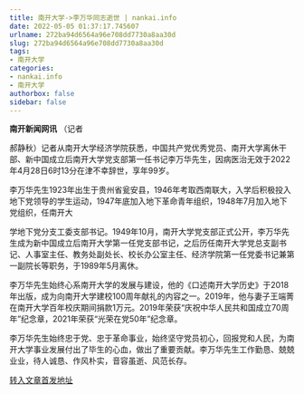 ```yaml
---
title: 南开大学->李万华同志逝世 | nankai.info
date: 2022-05-05 01:37:17.745607
urlname: 272ba94d6564a96e708dd7730a8aa30d
slug: 272ba94d6564a96e708dd7730a8aa30d
tags: 
- 南开大学
categories:
- nankai.info
- 南开大学
authorbox: false
sidebar: false
---
```

**南开新闻网讯** （记者

郝静秋）记者从南开大学经济学院获悉，中国共产党优秀党员、南开大学离休干部、新中国成立后南开大学党支部第一任书记李万华先生，因病医治无效于2022年4月28日6时13分在津不幸辞世，享年99岁。

李万华先生1923年出生于贵州省瓮安县，1946年考取西南联大，入学后积极投入地下党领导的学生运动，1947年底加入地下革命青年组织，1948年7月加入地下党组织，任南开大
<!--more-->
学地下党分支工委支部书记。1949年10月，南开大学党支部正式公开，李万华先生成为新中国成立后南开大学第一任党支部书记，之后历任南开大学党总支副书记、人事室主任、教务处副处长、校长办公室主任、经济学院第一任党委书记兼第一副院长等职务，于1989年5月离休。

李万华先生始终心系南开大学的发展与建设，他的《口述南开大学历史》于2018年出版，成为向南开大学建校100周年献礼的内容之一。2019年，他与妻子王端菁在南开大学百年校庆期间捐款1万元。2019年荣获“庆祝中华人民共和国成立70周年”纪念章，2021年荣获“光荣在党50年”纪念章。

李万华先生始终忠于党、忠于革命事业，始终坚守党员初心，回报党和人民，为南开大学事业发展付出了毕生的心血，做出了重要贡献。李万华先生工作勤恳、兢兢业业，待人诚恳、作风朴实，音容虽逝、风范长存。



[转入文章首发地址](http://news.nankai.edu.cn/ywsd/system/2022/05/03/030051142.shtml)
